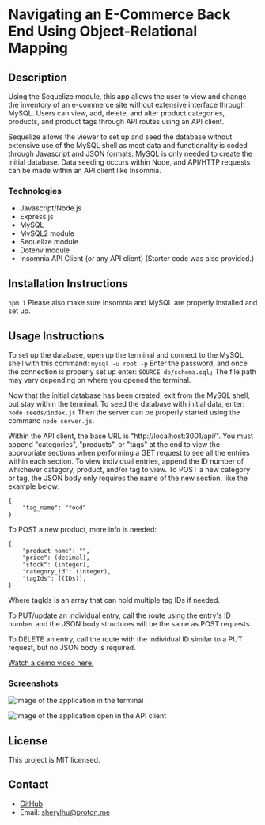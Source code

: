 # Navigating an E-Commerce Back End Using Object-Relational Mapping

## Description 
Using the Sequelize module, this app allows the user to view and change the inventory of an e-commerce site without extensive interface through MySQL. Users can view, add, delete, and alter product categories, products, and product tags through API routes using an API client. 

Sequelize allows the viewer to set up and seed the database without extensive use of the MySQL shell as most data and functionality is coded through Javascript and JSON formats. MySQL is only needed to create the initial database. Data seeding occurs within Node, and API/HTTP requests can be made within an API client like Insomnia.

### Technologies
- Javascript/Node.js
- Express.js
- MySQL
- MySQL2 module
- Sequelize module
- Dotenv module
- Insomnia API Client (or any API client)
(Starter code was also provided.)

## Installation Instructions
```npm i```
Please also make sure Insomnia and MySQL are properly installed and set up.

## Usage Instructions
To set up the database, open up the terminal and connect to the MySQL shell with this command: 
```mysql -u root -p```
Enter the password, and once the connection is properly set up enter: 
```SOURCE db/schema.sql;```
The file path may vary depending on where you opened the terminal.

Now that the initial database has been created, exit from the MySQL shell, but stay within the terminal. To seed the database with initial data, enter: 
```node seeds/index.js```
Then the server can be properly started using the command `node server.js`.

Within the API client, the base URL is "http://localhost:3001/api/". You must append "categories", "products", or "tags" at the end to view the appropriate sections when performing a GET request to see all the entries within each section. To view individual entries, append the ID number of whichever category, product, and/or tag to view. To POST a new category or tag, the JSON body only requires the name of the new section, like the example below: 
```
{
    "tag_name": "food"
}
```
To POST a new product, more info is needed: 
```
{
    "product_name": "",
    "price": (decimal), 
    "stock": (integer), 
    "category_id": (integer), 
    "tagIds": [(IDs)],
}
```
Where tagIds is an array that can hold multiple tag IDs if needed.

To PUT/update an individual entry, call the route using the entry's ID number and the JSON body structures will be the same as POST requests.

To DELETE an entry, call the route with the individual ID similar to a PUT request, but no JSON body is required. 

[Watch a demo video here.](https://youtu.be/E5pvfVt4YYY)

### Screenshots
![Image of the application in the terminal](./assets/screenshot1.PNG)

![Image of the application open in the API client](./assets/screenshot2.PNG)

## License
This project is MIT licensed. 

## Contact
- [GitHub](https://github.com/reversedentistry)
- Email: sherylhu@proton.me